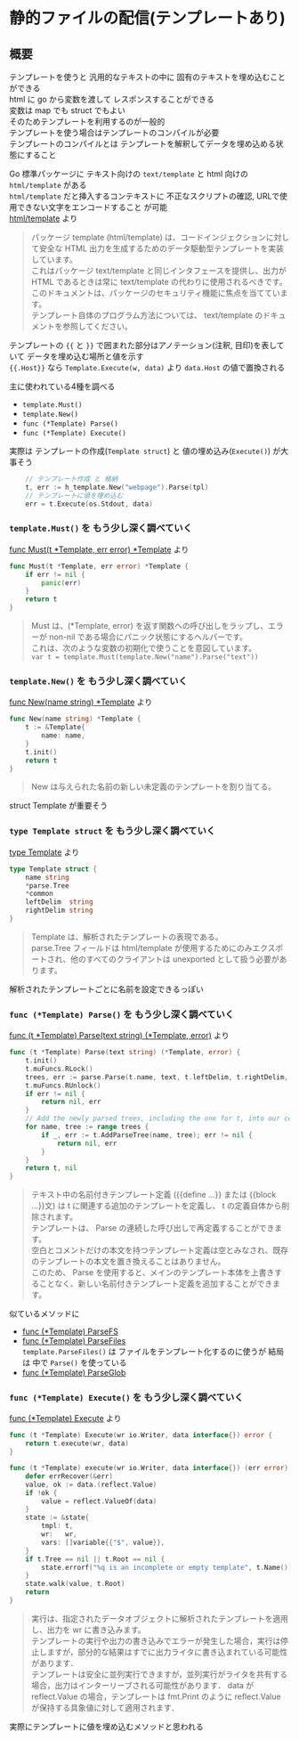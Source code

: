# 静的ファイルの配信(テンプレートあり)
## 概要
テンプレートを使うと 汎用的なテキストの中に 固有のテキストを埋め込むことができる  
html に go から変数を渡して レスポンスすることができる  
変数は map でも struct でもよい  
そのためテンプレートを利用するのが一般的  
テンプレートを使う場合はテンプレートのコンパイルが必要  
テンプレートのコンパイルとは テンプレートを解釈してデータを埋め込める状態にすること  

Go 標準パッケージに テキスト向けの `text/template` と html 向けの `html/template` がある  
`html/template` だと挿入するコンテキストに 不正なスクリプトの確認, URLで使用できない文字をエンコードすること が可能  
[html/template](https://pkg.go.dev/html/template) より  

>パッケージ template (html/template) は、コードインジェクションに対して安全な HTML 出力を生成するためのデータ駆動型テンプレートを実装しています。  
>これはパッケージ text/template と同じインタフェースを提供し、出力が HTML であるときは常に text/template の代わりに使用されるべきです。  
>このドキュメントは、パッケージのセキュリティ機能に焦点を当てています。  
>テンプレート自体のプログラム方法については、 text/template のドキュメントを参照してください。  

テンプレートの `{{` と `}}` で囲まれた部分はアノテーション(注釈, 目印)を表していて データを埋め込む場所と値を示す  
`{{.Host}}` なら `Template.Execute(w, data)` より `data.Host` の値で置換される  

主に使われている4種を調べる  
- `template.Must()`  
- `template.New()`  
- `func (*Template) Parse()`  
- `func (*Template) Execute()`  

実際は テンプレートの作成(`Template struct`) と 値の埋め込み(`Execute()`) が大事そう  
```go
	// テンプレート作成 と 格納
	t, err := h_template.New("webpage").Parse(tpl)
	// テンプレートに値を埋め込む
	err = t.Execute(os.Stdout, data)
```

### `template.Must()` を もう少し深く調べていく  
[func Must(t *Template, err error) *Template](https://pkg.go.dev/text/template#Must) より  
```go
func Must(t *Template, err error) *Template {
	if err != nil {
		panic(err)
	}
	return t
}
```
>Must は、(*Template, error) を返す関数への呼び出しをラップし、エラーが non-nil である場合にパニック状態にするヘルパーです。  
>これは、次のような変数の初期化で使うことを意図しています。  
>`var t = template.Must(template.New("name").Parse("text"))`  

### `template.New()` を もう少し深く調べていく  
[func New(name string) *Template](https://pkg.go.dev/text/template#New) より  
```go
func New(name string) *Template {
	t := &Template{
		name: name,
	}
	t.init()
	return t
}
```

>New は与えられた名前の新しい未定義のテンプレートを割り当てる。  

struct Template が重要そう  

### `type Template struct` を もう少し深く調べていく  
[type Template](https://pkg.go.dev/text/template#Template) より  
```go
type Template struct {
	name string
	*parse.Tree
	*common
	leftDelim  string
	rightDelim string
}
```

>Template は、解析されたテンプレートの表現である。  
>parse.Tree フィールドは html/template が使用するためにのみエクスポートされ、他のすべてのクライアントは unexported として扱う必要があります。  

解析されたテンプレートごとに名前を設定できるっぽい  

### `func (*Template) Parse()` を もう少し深く調べていく  
[func (t *Template) Parse(text string) (*Template, error)](https://pkg.go.dev/text/template#Template.Parse) より  
```go
func (t *Template) Parse(text string) (*Template, error) {
	t.init()
	t.muFuncs.RLock()
	trees, err := parse.Parse(t.name, text, t.leftDelim, t.rightDelim, t.parseFuncs, builtins())
	t.muFuncs.RUnlock()
	if err != nil {
		return nil, err
	}
	// Add the newly parsed trees, including the one for t, into our common structure.
	for name, tree := range trees {
		if _, err := t.AddParseTree(name, tree); err != nil {
			return nil, err
		}
	}
	return t, nil
}
```

>テキスト中の名前付きテンプレート定義 ({{define ...}} または {{block ...}}文) は t に関連する追加のテンプレートを定義し、 t の定義自体から削除されます。  
>テンプレートは、 Parse の連続した呼び出しで再定義することができます。  
>空白とコメントだけの本文を持つテンプレート定義は空とみなされ、既存のテンプレートの本文を置き換えることはありません。  
>このため、 Parse を使用すると、メインのテンプレート本体を上書きすることなく、新しい名前付きテンプレート定義を追加することができます。  

似ているメソッドに  
- [func (*Template) ParseFS](https://pkg.go.dev/text/template#Template.ParseFS)  
- [func (*Template) ParseFiles](https://pkg.go.dev/text/template#Template.ParseFiles)  
`template.ParseFiles()` は ファイルをテンプレート化するのに使うが 結局は 中で `Parse()` を使っている  
- [func (*Template) ParseGlob](https://pkg.go.dev/text/template#Template.ParseGlob)  




### `func (*Template) Execute()` を もう少し深く調べていく  
[func (*Template) Execute](https://pkg.go.dev/text/template#Template.Execute) より  
```go
func (t *Template) Execute(wr io.Writer, data interface{}) error {
	return t.execute(wr, data)
}

func (t *Template) execute(wr io.Writer, data interface{}) (err error) {
	defer errRecover(&err)
	value, ok := data.(reflect.Value)
	if !ok {
		value = reflect.ValueOf(data)
	}
	state := &state{
		tmpl: t,
		wr:   wr,
		vars: []variable{{"$", value}},
	}
	if t.Tree == nil || t.Root == nil {
		state.errorf("%q is an incomplete or empty template", t.Name())
	}
	state.walk(value, t.Root)
	return
}
```

>実行は、指定されたデータオブジェクトに解析されたテンプレートを適用し、出力を wr に書き込みます。  
>テンプレートの実行や出力の書き込みでエラーが発生した場合，実行は停止しますが，部分的な結果はすでに出力ライタに書き込まれている可能性があります．  
>テンプレートは安全に並列実行できますが，並列実行がライタを共有する場合，出力はインターリーブされる可能性があります．
>data が reflect.Value の場合，テンプレートは fmt.Print のように reflect.Value が保持する具象値に対して適用されます．

実際にテンプレートに値を埋め込むメソッドと思われる  

